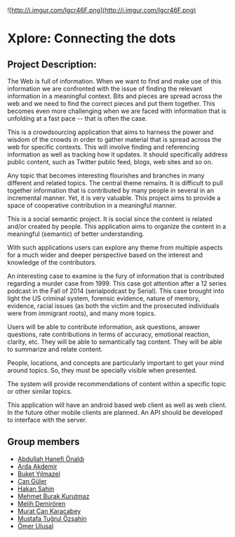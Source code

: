 ![http://i.imgur.com/Igcr46F.png](http://i.imgur.com/Igcr46F.png)

# Xplore: Connecting the dots #



## Project Description: ##

The Web is full of information. When we want to find and make use of this information we are confronted with the issue of finding the relevant information in a meaningful context. Bits and pieces are spread across the web and we need to find the correct pieces and put them together. This becomes even more challenging when we are faced with information that is unfolding at a fast pace -- that is often the case.

This is a crowdsourcing application that aims to harness the power and wisdom of the crowds in order to gather material that is spread across the web for specific contexts. This will involve finding and referencing information as well as tracking how it updates. It should specifically address public content, such as Twitter public feed, blogs, web sites and so on.

Any topic that becomes interesting flourishes and branches in many different and related topics. The central theme remains. It is difficult to pull together information that is contributed by many people in several in an incremental manner. Yet, it is very valuable. This project aims to provide a space of cooperative contribution in a meaningful manner.

This is a social semantic project. It is social since the content is related and/or created by people. This application aims to organize the content in a meaningful (semantic) of better understanding.

With such applications users can explore any theme from multiple aspects for a much wider and deeper perspective based on the interest and knowledge of the contributors.

An interesting case to examine is the fury of information that is contributed regarding a murder case from 1999. This case got attention after a 12 series podcast in the Fall of 2014 (serialpodcast by Serial). This case brought into light the US criminal system, forensic evidence, nature of memory, evidence, racial issues (as both the victim and the prosecuted individuals were from immigrant roots), and many more topics.

Users will be able to contribute information, ask questions, answer questions, rate contributions in terms of accuracy, emotional reaction, clarity, etc. They will be able to semantically tag content. They will be able to summarize and relate content.

People, locations, and concepts are particularly important to get your mind around topics. So, they must be specially visible when presented.

The system will provide recommendations of content within a specific topic or other similar topics.

This application will have an android based web client as well as web client. In the future other mobile clients are planned. An API should be developed to interface with the server.

## Group members ##
  * [Abdullah Hanefi Önaldı](https://github.com/abdullahanefi/bounswe2015group5/wiki/HanefiOnaldi)
  * [Arda Akdemir](https://github.com/abdullahanefi/bounswe2015group5/wiki/ArdaAkdemir)
  * [Buket Yılmazel](https://github.com/abdullahanefi/bounswe2015group5/wiki/BuketYilmazel)
  * [Can Güler](https://github.com/abdullahanefi/bounswe2015group5/wiki/CanGuler)
  * [Hakan Şahin](https://github.com/abdullahanefi/bounswe2015group5/wiki/HakanSahin)
  * [Mehmet Burak Kurutmaz](https://github.com/abdullahanefi/bounswe2015group5/wiki/MehmetBurakKurutmaz)
  * [Melih Demirören](https://github.com/abdullahanefi/bounswe2015group5/wiki/MelihDemiroren)
  * [Murat Can Karacabey](https://github.com/abdullahanefi/bounswe2015group5/wiki/MuratCanKaracabey)
  * [Mustafa Tuğrul Özşahin](https://github.com/abdullahanefi/bounswe2015group5/wiki/MustafaTugrulOzsahin)
  * [Ömer Ulusal](https://github.com/abdullahanefi/bounswe2015group5/wiki/OmerUlusal)
